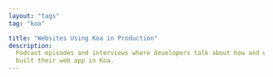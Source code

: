 ```yaml
---
layout: "tags"
tag: "koa"

title: "Websites Using Koa in Production"
description:
  Podcast episodes and interviews where developers talk about how and why they
  built their web app in Koa.
---
```

